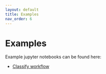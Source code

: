 ```yaml
---
layout: default
title: Examples
nav_order: 6
---
```



# Examples

Example jupyter notebooks can be found here:

* [Classify workflow](https://github.com/Ecogenomics/GTDBTk/blob/master/docs/examples/classify_wf.ipynb)
